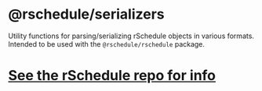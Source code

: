 # @rschedule/serializers

Utility functions for parsing/serializing rSchedule objects in various formats. Intended to be used with the `@rschedule/rschedule` package.

# [See the rSchedule repo for info](https://gitlab.com/john.carroll.p/rschedule)
